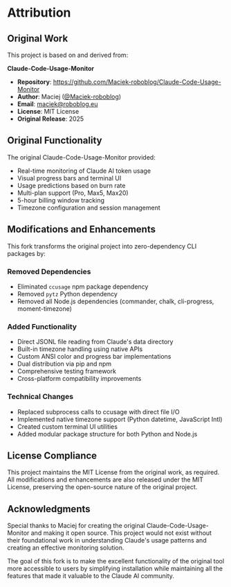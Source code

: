 # Attribution

## Original Work

This project is based on and derived from:

**Claude-Code-Usage-Monitor**
- **Repository**: https://github.com/Maciek-roboblog/Claude-Code-Usage-Monitor
- **Author**: Maciej ([@Maciek-roboblog](https://github.com/Maciek-roboblog))
- **Email**: maciek@roboblog.eu
- **License**: MIT License
- **Original Release**: 2025

## Original Functionality

The original Claude-Code-Usage-Monitor provided:
- Real-time monitoring of Claude AI token usage
- Visual progress bars and terminal UI
- Usage predictions based on burn rate
- Multi-plan support (Pro, Max5, Max20)
- 5-hour billing window tracking
- Timezone configuration and session management

## Modifications and Enhancements

This fork transforms the original project into zero-dependency CLI packages by:

### Removed Dependencies
- Eliminated `ccusage` npm package dependency
- Removed `pytz` Python dependency
- Removed all Node.js dependencies (commander, chalk, cli-progress, moment-timezone)

### Added Functionality
- Direct JSONL file reading from Claude's data directory
- Built-in timezone handling using native APIs
- Custom ANSI color and progress bar implementations
- Dual distribution via pip and npm
- Comprehensive testing framework
- Cross-platform compatibility improvements

### Technical Changes
- Replaced subprocess calls to ccusage with direct file I/O
- Implemented native timezone support (Python datetime, JavaScript Intl)
- Created custom terminal UI utilities
- Added modular package structure for both Python and Node.js

## License Compliance

This project maintains the MIT License from the original work, as required. All modifications and enhancements are also released under the MIT License, preserving the open-source nature of the original project.

## Acknowledgments

Special thanks to Maciej for creating the original Claude-Code-Usage-Monitor and making it open source. This project would not exist without their foundational work in understanding Claude's usage patterns and creating an effective monitoring solution.

The goal of this fork is to make the excellent functionality of the original tool more accessible to users by simplifying installation while maintaining all the features that made it valuable to the Claude AI community.
